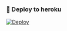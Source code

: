 ### 🚀 Deploy to heroku
[![Deploy](https://www.herokucdn.com/deploy/button.svg)](https://heroku.com/deploy?template=https://github.com/Ekodu/Rahid77)
